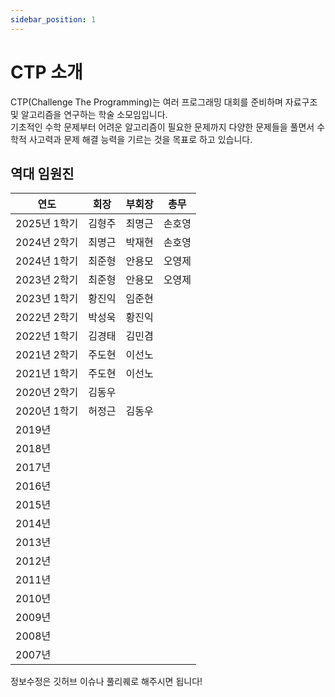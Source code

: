 ```yaml
---
sidebar_position: 1
---
```


# CTP 소개

CTP(Challenge The Programming)는 여러 프로그래밍 대회를 준비하며 자료구조 및 알고리즘을 연구하는 학술 소모임입니다.  
기초적인 수학 문제부터 어려운 알고리즘이 필요한 문제까지 다양한 문제들을 풀면서 수학적 사고력과 문제 해결 능력을 기르는 것을 목표로 하고 있습니다.

## 역대 임원진

| 연도         | 회장   | 부회장 | 총무   |
| ------------ | ------ | ------ | ------ |
| 2025년 1학기 | 김형주 | 최명근 | 손호영 |
| 2024년 2학기 | 최명근 | 박재현 | 손호영 |
| 2024년 1학기 | 최준형 | 안용모 | 오영제 |
| 2023년 2학기 | 최준형 | 안용모 | 오영제 |
| 2023년 1학기 | 황진익 | 임준현 |        |
| 2022년 2학기 | 박성욱 | 황진익 |        |
| 2022년 1학기 | 김경태 | 김민겸 |        |
| 2021년 2학기 | 주도현 | 이선노 |        |
| 2021년 1학기 | 주도현 | 이선노 |        |
| 2020년 2학기 | 김동우 |        |        |
| 2020년 1학기 | 허정근 | 김동우 |        |
| 2019년       |        |        |        |
| 2018년       |        |        |        |
| 2017년       |        |        |        |
| 2016년       |        |        |        |
| 2015년       |        |        |        |
| 2014년       |        |        |        |
| 2013년       |        |        |        |
| 2012년       |        |        |        |
| 2011년       |        |        |        |
| 2010년       |        |        |        |
| 2009년       |        |        |        |
| 2008년       |        |        |        |
| 2007년       |        |        |        |

정보수정은 깃허브 이슈나 풀리퀘로 해주시면 됩니다!
